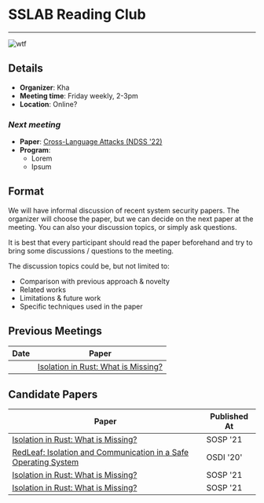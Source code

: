 # SSLAB Reading Club
---
![wtf](/1a9.gif)


## Details
- **Organizer**: Kha
- **Meeting time**: Friday weekly, 2-3pm
- **Location**: Online?

### *Next meeting*
- **Paper**: [Cross-Language Attacks (NDSS '22)](https://www.ndss-symposium.org/wp-content/uploads/2022-78-paper.pdf)
- **Program**:
  - Lorem
  - Ipsum

## Format 
We will have informal discussion of recent system security papers. The organizer will choose the paper, but we can decide on the next paper at the meeting.
You can also your discussion topics, or simply ask questions.

It is best that every participant should read the paper beforehand and try to bring some discussions / questions to the meeting. 

The discussion topics could be, but not limited to:
- Comparison with previous approach & novelty
- Related works
- Limitations & future work
- Specific techniques used in the paper

<!-- I think the most simple way to bring discussions is to try to answer a question about the paper and convince everyone about your answer.  -->
<!-- For example, some questions might be: -->
<!-- - What are the problem addressed by the papers? What did the paper (and other papers) say about the challenges?  -->
<!-- - What were the previous approaches, and how did the proposed methods improves over the previous approaches? -->
<!-- - Is there still open challenges? -->
<!-- - Does the proposed approach requires any assumptions? Are they reasonable? -->
<!-- - What could be done differently if you were to solve the same challenges? -->


## Previous Meetings
| Date | Paper |
| --- | --- | 
| | [Isolation in Rust: What is Missing?](https://dl.acm.org/doi/10.1145/3477113.3487272) |
## Candidate Papers 
| Paper | Published At | 
| --- | --- | 
| [Isolation in Rust: What is Missing?](https://dl.acm.org/doi/10.1145/3477113.3487272) |SOSP '21 |
| [RedLeaf: Isolation and Communication in a Safe Operating System](https://www.usenix.org/conference/osdi20/presentation/narayanan-vikram) | OSDI '20' |
| [Isolation in Rust: What is Missing?](https://dl.acm.org/doi/10.1145/3477113.3487272) |SOSP '21 |
| [Isolation in Rust: What is Missing?](https://dl.acm.org/doi/10.1145/3477113.3487272) |SOSP '21 |

